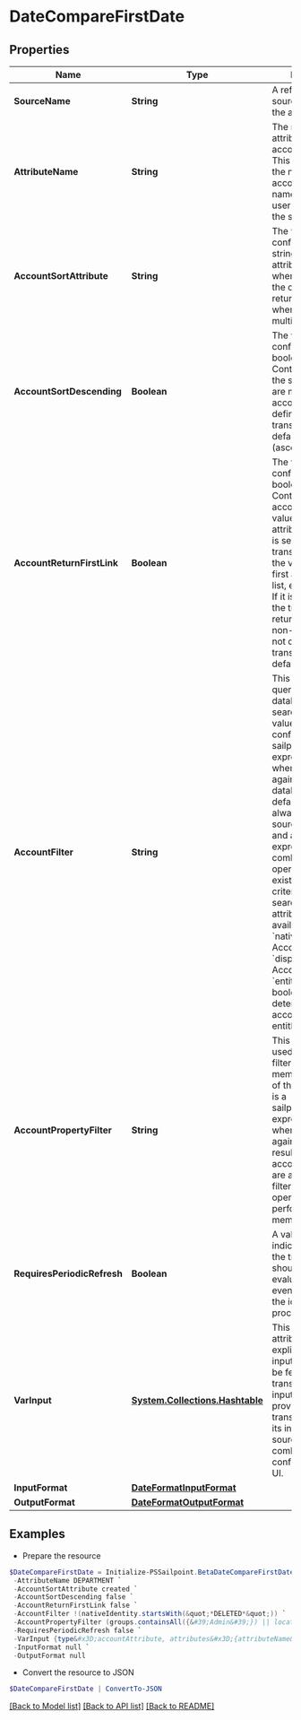 # DateCompareFirstDate
## Properties

Name | Type | Description | Notes
------------ | ------------- | ------------- | -------------
**SourceName** | **String** | A reference to the source to search for the account | 
**AttributeName** | **String** | The name of the attribute on the account to return. This should match the name of the account attribute name visible in the user interface, or on the source schema. | 
**AccountSortAttribute** | **String** | The value of this configuration is a string name of the attribute to use when determining the ordering of returned accounts when there are multiple entries | [optional] [default to "created"]
**AccountSortDescending** | **Boolean** | The value of this configuration is a boolean (true/false). Controls the order of the sort when there are multiple accounts. If not defined, the transform will default to false (ascending order) | [optional] [default to $false]
**AccountReturnFirstLink** | **Boolean** | The value of this configuration is a boolean (true/false). Controls which account to source a value from for an attribute.  If this flag is set to true, the transform returns the value from the first account in the list, even if it is null. If it is set to false, the transform returns the first non-null value. If not defined, the transform will default to false | [optional] [default to $false]
**AccountFilter** | **String** | This expression queries the database to narrow search results. The value of this configuration is a sailpoint.object.Filter expression and used when searching against the database.  The default filter will always include the source and identity, and any subsequent expressions will be combined in an AND operation to the existing search criteria. Only certain searchable attributes are available:  - &#x60;nativeIdentity&#x60; - the Account ID  - &#x60;displayName&#x60; - the Account Name  - &#x60;entitlements&#x60; - a boolean value to determine if the account has entitlements | [optional] 
**AccountPropertyFilter** | **String** | This expression is used to search and filter accounts in memory. The value of this configuration is a sailpoint.object.Filter expression and used when searching against the returned resultset.  All account attributes are available for filtering as this operation is performed in memory. | [optional] 
**RequiresPeriodicRefresh** | **Boolean** | A value that indicates whether the transform logic should be re-evaluated every evening as part of the identity refresh process | [optional] [default to $false]
**VarInput** | [**System.Collections.Hashtable**](AnyType.md) | This is an optional attribute that can explicitly define the input data which will be fed into the transform logic. If input is not provided, the transform will take its input from the source and attribute combination configured via the UI. | [optional] 
**InputFormat** | [**DateFormatInputFormat**](DateFormatInputFormat.md) |  | [optional] 
**OutputFormat** | [**DateFormatOutputFormat**](DateFormatOutputFormat.md) |  | [optional] 

## Examples

- Prepare the resource
```powershell
$DateCompareFirstDate = Initialize-PSSailpoint.BetaDateCompareFirstDate  -SourceName Workday `
 -AttributeName DEPARTMENT `
 -AccountSortAttribute created `
 -AccountSortDescending false `
 -AccountReturnFirstLink false `
 -AccountFilter !(nativeIdentity.startsWith(&quot;*DELETED*&quot;)) `
 -AccountPropertyFilter (groups.containsAll({&#39;Admin&#39;}) || location &#x3D;&#x3D; &#39;Austin&#39;) `
 -RequiresPeriodicRefresh false `
 -VarInput {type&#x3D;accountAttribute, attributes&#x3D;{attributeName&#x3D;first_name, sourceName&#x3D;Source}} `
 -InputFormat null `
 -OutputFormat null
```

- Convert the resource to JSON
```powershell
$DateCompareFirstDate | ConvertTo-JSON
```

[[Back to Model list]](../README.md#documentation-for-models) [[Back to API list]](../README.md#documentation-for-api-endpoints) [[Back to README]](../README.md)

